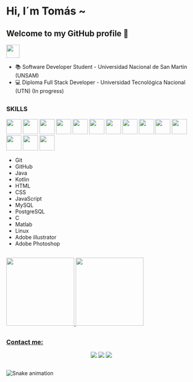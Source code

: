 # Hi, I´m Tomás ~

## Welcome to my GitHub profile 👋
<img src="https://cdn.jsdelivr.net/gh/Th3Wall/assets-cdn/PersonalGithubReadme/HandGreet.gif" width="35px" height="35px" />

- 📚 Software Developer Student - Universidad Nacional de San Martín (UNSAM)
- 💻 Diploma Full Stack Developer - Universidad Tecnológica Nacional (UTN) (In progress)

##
### SKILLS

<img src="https://cdn.jsdelivr.net/gh/devicons/devicon/icons/git/git-original.svg" width="40" height="40"/> <img 
src="https://img.icons8.com/nolan/344/FFFFFF/github.png" width="40" height="40" /> <img 
src="https://cdn.jsdelivr.net/gh/devicons/devicon/icons/java/java-original.svg" width="40" height="40" /> <img 
src="https://img.icons8.com/color/452/kotlin.png" width="40" height="40" /> <img 
src="https://cdn.jsdelivr.net/gh/devicons/devicon/icons/html5/html5-original.svg" width="40" height="40" /> <img src="https://cdn.jsdelivr.net/gh/devicons/devicon/icons/css3/css3-original.svg" width="40" height="40" /> <img src="https://cdn.jsdelivr.net/gh/devicons/devicon/icons/javascript/javascript-original.svg" width="40" height="40" /> <img src="https://cdn.jsdelivr.net/gh/devicons/devicon/icons/mysql/mysql-original-wordmark.svg" width="40" height="40" /> <img src="https://cdn.jsdelivr.net/gh/devicons/devicon/icons/postgresql/postgresql-original.svg" width="40" height="40" /> <img src="https://cdn.jsdelivr.net/gh/devicons/devicon/icons/c/c-original.svg" width="40" height="40" /> <img src="https://cdn.jsdelivr.net/gh/devicons/devicon/icons/matlab/matlab-original.svg" width="40" height="40" /> <img src="https://cdn.jsdelivr.net/gh/devicons/devicon/icons/linux/linux-original.svg" width="40" height="40" /> <img 
src="https://cdn.jsdelivr.net/gh/devicons/devicon/icons/illustrator/illustrator-line.svg" width="40" height="40" /> <img src="https://cdn.jsdelivr.net/gh/devicons/devicon/icons/photoshop/photoshop-line.svg" width="40" height="40" />

- Git 
- GitHub
- Java 
- Kotlin
- HTML
- CSS
- JavaScript
- MySQL
- PostgreSQL
- C
- Matlab
- Linux
- Adobe illustrator
- Adobe Photoshop


##
<div>
  <a href="https://github.com/tsezaro">
  <img height="180em" src="https://github-readme-stats.vercel.app/api/top-langs/?username=tsezaro&layout=compact&langs_count=7&theme=dracula"/>
  <img height="180em" src="https://github-readme-stats.vercel.app/api?username=tsezaro&show_icons=true&theme=dracula&include_all_commits=true&count_private=true"/>
</div>

##
### Contact me:
<div align="center"> 
  <a href="https://www.instagram.com/tomas_sezaro/?hl=es-la" target="_blank"><img src="https://img.shields.io/badge/-Instagram-%23E4405F?style=for-the-badge&logo=instagram&logoColor=white" target="_blank"></a> 
  <a href="https://www.linkedin.com/in/tomas-sezaro/" target="_blank"><img src="https://img.shields.io/badge/-LinkedIn-%230077B5?style=for-the-badge&logo=linkedin&logoColor=white" target="_blank"></a> 
  <a href="https://api.whatsapp.com/send?phone=541130961105&text=Software%20Developer%20" target="_blank"><img src="https://img.shields.io/badge/-WhatsApp-%66ff00?style=for-the-badge&logo=whatsapp&logoColor=white" target="_blank"></a> 
</div>

##
  ![Snake animation](https://github.com/camilafernanda/camilafernanda/blob/output/github-contribution-grid-snake.svg)
  
